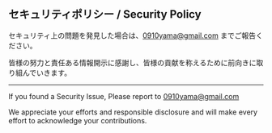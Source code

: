 ## セキュリティポリシー / Security Policy

セキュリティ上の問題を発見した場合は、0910yama@gmail.com までご報告ください。

皆様の努力と責任ある情報開示に感謝し、皆様の貢献を称えるために前向きに取り組んでいきます。

--- 

If you found a Security Issue, Please report to 0910yama@gmail.com

We appreciate your efforts and responsible disclosure and will make every effort to acknowledge your contributions.
